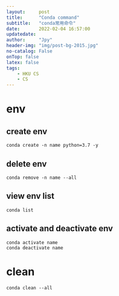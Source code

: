 ```yaml
---
layout:     post
title:      "Conda command"
subtitle:   "conda常用命令"
date:       2022-02-04 16:57:00
updatedate:
author:     "Jpy"
header-img: "img/post-bg-2015.jpg"
no-catalog: False
onTop: false
latex: false
tags:
    - HKU CS
    - CS
---
```


# env

## create env

```
conda create -n name python=3.7 -y
```

## delete env

```
conda remove -n name --all
```

## view env list

```
conda list
```

## activate and deactivate env

```
conda activate name
conda deactivate name
```

# clean

```
conda clean --all
```

